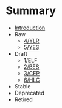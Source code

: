 # Summary

* [Introduction](README.md)
* Raw
    * [4/YLR](4/README.md)
    * [5/YES](5/README.md)
* Draft
    * [1/ELF](1/README.md)
    * [2/BES](2/README.md)
    * [3/CEP](3/README.md)
    * [6/HLC](6/README.md)
* Stable
* Deprecated
* Retired
